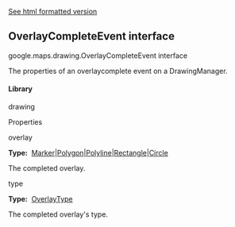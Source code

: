 [See html formatted version](https://huasofoundries.github.io/google-maps-documentation/OverlayCompleteEvent.html)


OverlayCompleteEvent interface
------------------------------

google.maps.drawing.OverlayCompleteEvent interface

The properties of an overlaycomplete event on a DrawingManager.

#### Library

drawing

Properties

overlay

**Type:**  [Marker](https://github.com/amenadiel/google-maps-documentation/blob/master/docs/Marker.md)|[Polygon](https://github.com/amenadiel/google-maps-documentation/blob/master/docs/Polygon.md)|[Polyline](https://github.com/amenadiel/google-maps-documentation/blob/master/docs/Polyline.md)|[Rectangle](https://github.com/amenadiel/google-maps-documentation/blob/master/docs/Rectangle.md)|[Circle](https://github.com/amenadiel/google-maps-documentation/blob/master/docs/Circle.md)

The completed overlay.

type

**Type:**  [OverlayType](https://github.com/amenadiel/google-maps-documentation/blob/master/docs/OverlayType.md)

The completed overlay's type.